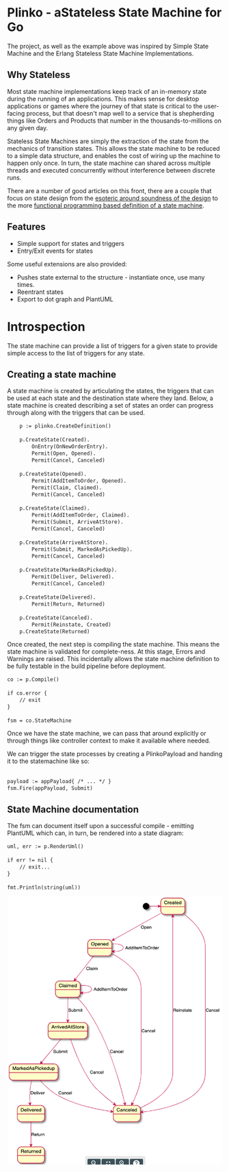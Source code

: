 # Plinko - aStateless State Machine for Go

The project, as well as the example above was inspired by Simple State Machine and the Erlang Stateless State Machine Implementations.

## Why Stateless
Most state machine implementations keep track of an in-memory state during the running of an applications. This makes sense for desktop applications or games where the journey of that state is critical to the user-facing process, but that doesn't map well to a service that is shepherding things like Orders and Products that number in the thousands-to-millions on any given day.

Stateless State Machines are simply the extraction of the state from the mechanics of transition states.  This allows the state machine to be reduced to a simple data structure, and enables the cost of wiring up the machine to happen only once.  In turn,  the state machine can shared across multiple threads and executed concurrently without interference between discrete runs.

There are a number of good articles on this front, there are a couple that focus on state design from the [esoteric around soundness of the design](https://en.wikibooks.org/wiki/Haskell/Understanding_monads/State) to the more [functional programming based definition of a state machine](https://hexdocs.pm/as_fsm/readme.html).

## Features

* Simple support for states and triggers
* Entry/Exit events for states

Some useful extensions are also provided:

* Pushes state external to the structure - instantiate once, use many times.
* Reentrant states
* Export to dot graph and PlantUML

# Introspection
The state machine can provide a list of triggers for a given state to provide simple access to the list of triggers for any state.

## Creating a state machine
A state machine is created by articulating the states,  the triggers that can be used at each state and the destination state where they land.  Below, a state machine is created describing a set of states an order can progress through along with the triggers that can be used.

```golang
	p := plinko.CreateDefinition()

	p.CreateState(Created).
		OnEntry(OnNewOrderEntry).
		Permit(Open, Opened).
		Permit(Cancel, Canceled)

	p.CreateState(Opened).
		Permit(AddItemToOrder, Opened).
		Permit(Claim, Claimed).
		Permit(Cancel, Canceled)

	p.CreateState(Claimed).
		Permit(AddItemToOrder, Claimed).
		Permit(Submit, ArriveAtStore).
		Permit(Cancel, Canceled)

	p.CreateState(ArriveAtStore).
		Permit(Submit, MarkedAsPickedUp).
		Permit(Cancel, Canceled)

	p.CreateState(MarkedAsPickedUp).
		Permit(Deliver, Delivered).
		Permit(Cancel, Canceled)

	p.CreateState(Delivered).
		Permit(Return, Returned)

	p.CreateState(Canceled).
		Permit(Reinstate, Created)
	p.CreateState(Returned)
```

Once created, the next step is compiling the state machine.  This means the state machine is validated for complete-ness.  At this stage, Errors and Warnings are raised.  This incidentally allows the state machine definition to be fully testable in the build pipeline before deployment.

```golang
co := p.Compile()

if co.error {
    // exit
}

fsm = co.StateMachine
```

Once we have the state machine, we can pass that around explicitly or through things like controller context to make it available where needed.

We can trigger the state processes by creating a PlinkoPayload and handing it to the statemachine like so:

```golang

payload := appPayload{ /* ... */ }
fsm.Fire(appPayload, Submit)
```

## State Machine documentation
The fsm can document itself upon a successful compile - emitting PlantUML which can, in turn, be rendered into a state diagram:

```golang
uml, err := p.RenderUml()

if err != nil {
    // exit...
}

fmt.Println(string(uml))
```

![PlantUML Rendered State Diagram](./docs/sample_state_diagram.png)

